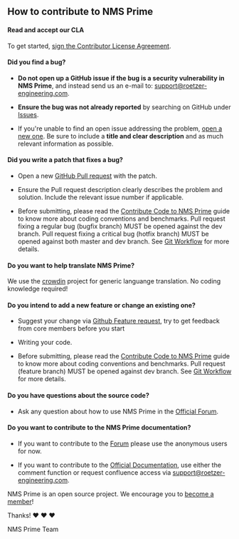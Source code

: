 ## How to contribute to NMS Prime

#### Read and accept our CLA
To get started, [sign the Contributor License Agreement](https://www.clahub.com/agreements/nmsprime/nmsprime).

#### **Did you find a bug?**

* **Do not open up a GitHub issue if the bug is a security vulnerability
  in NMS Prime**, and instead send us an e-mail to: support@roetzer-engineering.com.

* **Ensure the bug was not already reported** by searching on GitHub under [Issues](https://github.com/nmsprime/nmsprime/issues).

* If you're unable to find an open issue addressing the problem, [open a new one](https://github.com/nmsprime/nmsprime/issues/new?template=bug_report.md). Be sure to include a **title and clear description** and as much relevant information as possible.

#### **Did you write a patch that fixes a bug?**

* Open a new [GitHub Pull request](https://github.com/nmsprime/nmsprime/compare) with the patch.

* Ensure the Pull request description clearly describes the problem and solution. Include the relevant issue number if applicable.

* Before submitting, please read the [Contribute Code to NMS Prime](https://devel.roetzer-engineering.com/confluence/x/YARk) guide to know more about coding conventions and benchmarks. Pull request fixing a regular bug (bugfix branch) MUST be opened against the dev branch. Pull request fixing a critical bug (hotfix branch) MUST be opened against both master and dev branch. See [Git Workflow](https://devel.roetzer-engineering.com/confluence/x/SwFs) for more details.

#### **Do you want to help translate NMS Prime?**
We use the [crowdin](https://crowdin.com/project/nmsprime) project for generic languange translation. No coding knowledge required!

#### **Do you intend to add a new feature or change an existing one?**

* Suggest your change via [Github Feature request](https://github.com/nmsprime/nmsprime/issues/new?template=feature_request.md), try to get feedback from core members before you start

* Writing your code.

* Before submitting, please read the [Contribute Code to NMS Prime](https://devel.roetzer-engineering.com/confluence/x/YARk) guide to know more about coding conventions and benchmarks. Pull request (feature branch) MUST be opened against dev branch. See [Git Workflow](https://devel.roetzer-engineering.com/confluence/x/SwFs) for more details.

#### **Do you have questions about the source code?**

* Ask any question about how to use NMS Prime in the [Official Forum](https://devel.roetzer-engineering.com/confluence/x/foDCAQ).

#### **Do you want to contribute to the NMS Prime documentation?**

* If you want to contribute to the [Forum](https://devel.roetzer-engineering.com/confluence/display/nmsprimeforum) please use the anonymous users for now.

* If you want to contribute to the [Official Documentation](https://devel.roetzer-engineering.com/confluence/display/NMS/NMS+PRIME), use either the comment function or request confluence access via support@roetzer-engineering.com.

NMS Prime is an open source project. We encourage you to [become a member](https://www.nmsprime.com/about)!

Thanks! :heart: :heart: :heart:

NMS Prime Team
